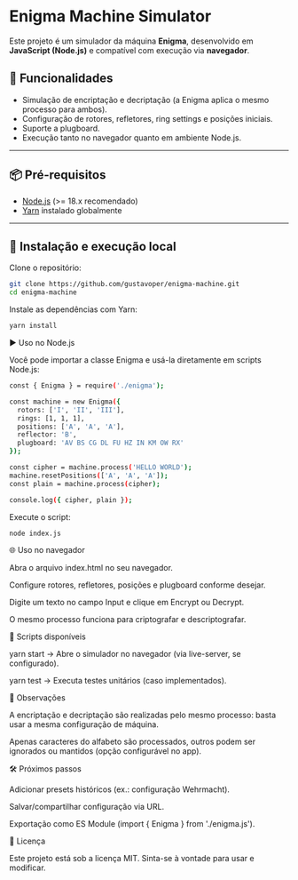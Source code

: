 # Enigma Machine Simulator

Este projeto é um simulador da máquina **Enigma**, desenvolvido em **JavaScript (Node.js)** e compatível com execução via **navegador**.

## 🚀 Funcionalidades

- Simulação de encriptação e decriptação (a Enigma aplica o mesmo processo para ambos).
- Configuração de rotores, refletores, ring settings e posições iniciais.
- Suporte a plugboard.
- Execução tanto no navegador quanto em ambiente Node.js.

---

## 📦 Pré-requisitos

- [Node.js](https://nodejs.org/) (>= 18.x recomendado)
- [Yarn](https://classic.yarnpkg.com/lang/en/) instalado globalmente

---

## 🔧 Instalação e execução local

Clone o repositório:

```bash
git clone https://github.com/gustavoper/enigma-machine.git
cd enigma-machine
```

Instale as dependências com Yarn:

```bash
yarn install
```

▶️ Uso no Node.js

Você pode importar a classe Enigma e usá-la diretamente em scripts Node.js:


```bash
const { Enigma } = require('./enigma');

const machine = new Enigma({
  rotors: ['I', 'II', 'III'],
  rings: [1, 1, 1],
  positions: ['A', 'A', 'A'],
  reflector: 'B',
  plugboard: 'AV BS CG DL FU HZ IN KM OW RX'
});

const cipher = machine.process('HELLO WORLD');
machine.resetPositions(['A', 'A', 'A']);
const plain = machine.process(cipher);

console.log({ cipher, plain });
```

Execute o script:

```bash
node index.js
```


🌐 Uso no navegador

Abra o arquivo index.html no seu navegador.

Configure rotores, refletores, posições e plugboard conforme desejar.

Digite um texto no campo Input e clique em Encrypt ou Decrypt.

O mesmo processo funciona para criptografar e descriptografar.

📜 Scripts disponíveis

yarn start → Abre o simulador no navegador (via live-server, se configurado).

yarn test → Executa testes unitários (caso implementados).

📖 Observações

A encriptação e decriptação são realizadas pelo mesmo processo: basta usar a mesma configuração de máquina.

Apenas caracteres do alfabeto são processados, outros podem ser ignorados ou mantidos (opção configurável no app).

🛠️ Próximos passos

Adicionar presets históricos (ex.: configuração Wehrmacht).

Salvar/compartilhar configuração via URL.

Exportação como ES Module (import { Enigma } from './enigma.js').

📜 Licença

Este projeto está sob a licença MIT. Sinta-se à vontade para usar e modificar.